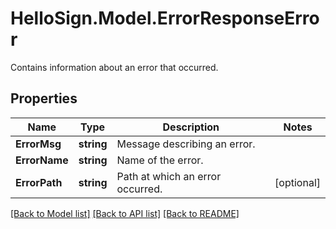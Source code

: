 # HelloSign.Model.ErrorResponseError
Contains information about an error that occurred.

## Properties

Name | Type | Description | Notes
------------ | ------------- | ------------- | -------------
**ErrorMsg** | **string** |  Message describing an error.  | 
**ErrorName** | **string** |  Name of the error.  | 
**ErrorPath** | **string** |  Path at which an error occurred.  | [optional] 

[[Back to Model list]](../README.md#documentation-for-models) [[Back to API list]](../README.md#documentation-for-api-endpoints) [[Back to README]](../README.md)

